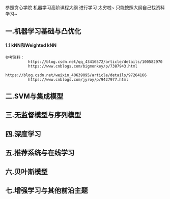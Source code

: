 参照贪心学院 机器学习高阶课程大纲 进行学习
太穷啦~  只能按照大纲自己找资料学习~
## 一.机器学习基础与凸优化
#### 1.1 kNN和Weighted kNN
    参考资料：
              https://blog.csdn.net/qq_43416572/article/details/100582970
              https://www.cnblogs.com/bigmonkey/p/7387943.html
              https://blog.csdn.net/weixin_40639095/article/details/97264166
              https://www.cnblogs.com/jyroy/p/9427977.html
## 二.SVM与集成模型
## 三.无监督模型与序列模型
## 四.深度学习
## 五.推荐系统与在线学习
## 六.贝叶斯模型
## 七.增强学习与其他前沿主题